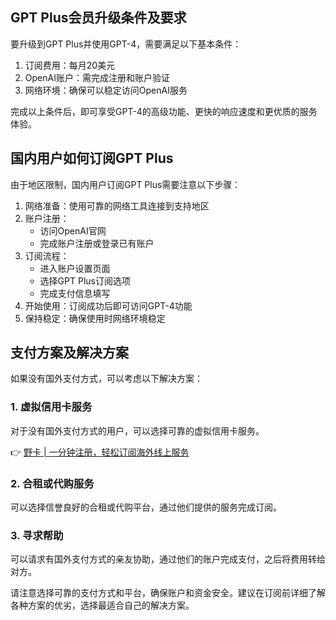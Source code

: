 ## GPT Plus会员升级条件及要求

要升级到GPT Plus并使用GPT-4，需要满足以下基本条件：

1. 订阅费用：每月20美元
2. OpenAI账户：需完成注册和账户验证
3. 网络环境：确保可以稳定访问OpenAI服务

完成以上条件后，即可享受GPT-4的高级功能、更快的响应速度和更优质的服务体验。

## 国内用户如何订阅GPT Plus

由于地区限制，国内用户订阅GPT Plus需要注意以下步骤：

1. 网络准备：使用可靠的网络工具连接到支持地区
2. 账户注册：
   - 访问OpenAI官网
   - 完成账户注册或登录已有账户
3. 订阅流程：
   - 进入账户设置页面
   - 选择GPT Plus订阅选项
   - 完成支付信息填写
4. 开始使用：订阅成功后即可访问GPT-4功能
5. 保持稳定：确保使用时网络环境稳定

## 支付方案及解决方案

如果没有国外支付方式，可以考虑以下解决方案：

### 1. 虚拟信用卡服务

对于没有国外支付方式的用户，可以选择可靠的虚拟信用卡服务。

👉 [野卡 | 一分钟注册，轻松订阅海外线上服务](https://bit.ly/bewildcard)

### 2. 合租或代购服务

可以选择信誉良好的合租或代购平台，通过他们提供的服务完成订阅。

### 3. 寻求帮助

可以请求有国外支付方式的亲友协助，通过他们的账户完成支付，之后将费用转给对方。

请注意选择可靠的支付方式和平台，确保账户和资金安全。建议在订阅前详细了解各种方案的优劣，选择最适合自己的解决方案。